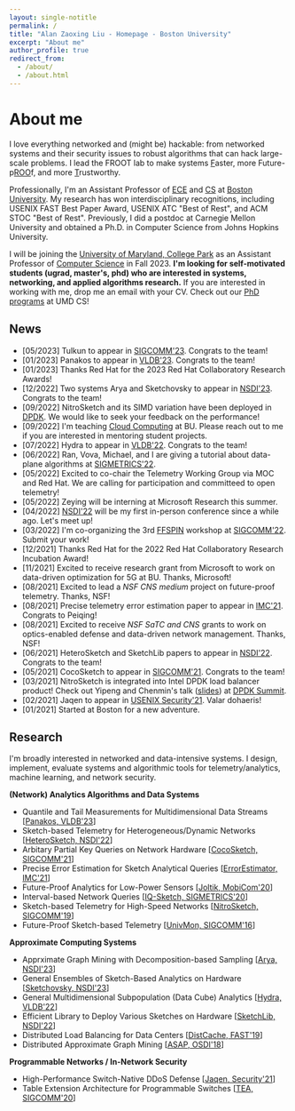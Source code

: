 ```yaml
---
layout: single-notitle
permalink: /
title: "Alan Zaoxing Liu - Homepage - Boston University"
excerpt: "About me"
author_profile: true
redirect_from: 
  - /about/
  - /about.html
---
```

About me
======
I love everything networked and (might be) hackable: from networked systems and their security issues to robust algorithms that can hack large-scale problems. I lead the FROOT lab to make systems <u>F</u>aster, more Future-p<u>ROO</u>f, and more <u>T</u>rustworthy.

Professionally, I'm an Assistant Professor of [ECE](https://www.bu.edu/eng/departments/ece/) and [CS](https://www.bu.edu/cs/) at [Boston University](https://www.bu.edu/). My research has won interdisciplinary recognitions, including USENIX FAST Best Paper Award, USENIX ATC "Best of Rest", and ACM STOC "Best of Rest". Previously, I did a postdoc at Carnegie Mellon University and obtained a Ph.D. in Computer Science from Johns Hopkins University.

I will be joining the [University of Maryland, College Park](https://www.umd.edu/) as an Assistant Professor of [Computer Science](https://www.cs.umd.edu/) in Fall 2023. **I'm looking for self-motivated students (ugrad, master's, phd) who are interested in systems, networking, and applied algorithms research.** If you are interested in working with me, drop me an email with your CV. Check out our [PhD programs](https://www.cs.umd.edu/grad/apply) at UMD CS! 

<!-- **Feel free to contact me if you are interested in research internship opportunites.** -->


News
------
* [05/2023]  Tulkun to appear in [SIGCOMM'23](https://conferences.sigcomm.org/sigcomm/2023/). Congrats to the team!
* [01/2023]  Panakos to appear in [VLDB'23](https://vldb.org/2023/). Congrats to the team!
* [01/2023]  Thanks Red Hat for the 2023 Red Hat Collaboratory Research Awards!   
* [12/2022]  Two systems Arya and Sketchovsky to appear in [NSDI'23](https://www.usenix.org/conference/nsdi23). Congrats to the team! 
* [09/2022]  NitroSketch and its SIMD variation have been deployed in [DPDK](https://patches.dpdk.org/project/dpdk/patch/20220916030317.3111820-2-leyi.rong@intel.com/). We would like to seek your feedback on the performance! 
* [09/2022]  I'm teaching [Cloud Computing](/teaching/2022-fall-cloud) at BU. Please reach out to me if you are interested in mentoring student projects.
* [07/2022]  Hydra to appear in [VLDB'22](https://vldb.org/2022/). Congrats to the team!
* [06/2022]  Ran, Vova, Michael, and I are giving a tutorial about data-plane algorithms at [SIGMETRICS'22](https://www.sigmetrics.org/sigmetrics2022/tutorials.html).
* [05/2022]  Excited to co-chair the Telemetry Working Group via MOC and Red Hat. We are calling for participation and committeed to open telemetry!  
* [05/2022]  Zeying will be interning at Microsoft Research this summer.  
* [04/2022]  [NSDI'22](https://www.usenix.org/conference/nsdi22) will be my first in-person conference since a while ago. Let's meet up!  
* [03/2022]  I'm co-organizing the 3rd [FFSPIN](https://conferences.sigcomm.org/sigcomm/2022/workshop-ffspin.html) workshop at [SIGCOMM'22](https://conferences.sigcomm.org/sigcomm/2022/). Submit your work!  
* [12/2021]  Thanks Red Hat for the 2022 Red Hat Collaboratory Research Incubation Award!  
* [11/2021]  Excited to receive research grant from Microsoft to work on data-driven optimization for 5G at BU. Thanks, Microsoft!  
* [08/2021]  Excited to lead a *NSF CNS medium* project on future-proof telemetry. Thanks, NSF!  
* [08/2021]  Precise telemetry error estimation paper to appear in [IMC'21](https://conferences.sigcomm.org/imc/2021/). Congrats to Peiqing!  
* [08/2021]  Excited to receive *NSF SaTC and CNS* grants to work on optics-enabled defense and data-driven network management. Thanks, NSF!
* [06/2021]  HeteroSketch and SketchLib papers to appear in [NSDI'22](https://www.usenix.org/conference/nsdi22). Congrats to the team!  
* [05/2021]  CocoSketch to appear in [SIGCOMM'21](https://conferences.sigcomm.org/sigcomm/2021/). Congrats to the team!  
* [03/2021]  NitroSketch is integrated into Intel DPDK load balancer product! Check out Yipeng and Chenmin's talk ([slides](https://static.sched.com/hosted_files/dpdksummitapac2021/35/Handling%20Elephant%20Flow%20on%20a%20DPDK-Based%20Load%20Balancer.pdf)) at [DPDK Summit](https://sched.co/hdLm).  
* [02/2021]  Jaqen to appear in [USENIX Security'21](https://www.usenix.org/conference/usenixsecurity21). Valar dohaeris!
* [01/2021]  Started at Boston for a new adventure.



Research
------
I'm broadly interested in networked and data-intensive systems. I design, implement, evaluate systems and algorithmic tools for telemetry/analytics, machine learning, and network security.

**(Network) Analytics Algorithms and Data Systems**
- Quantile and Tail Measurements for Multidimensional Data Streams [[Panakos, VLDB'23]()]
- Sketch-based Telemetry for Heterogeneous/Dynamic Networks [[HeteroSketch, NSDI'22](/papers/2022/NSDI2022_HeteroSketch.pdf)]
- Arbitary Partial Key Queries on Network Hardware [[CocoSketch, SIGCOMM'21](/papers/2021/SIGCOMM21-CocoSketch.pdf)]
- Precise Error Estimation for Sketch Analytical Queries [[ErrorEstimator, IMC'21](/papers/2021/IMC21_ErrorEstimation.pdf)]
- Future-Proof Analytics for Low-Power Sensors [[Joltik, MobiCom'20](/papers/2020/MobiCom20_Joltik.pdf)]
- Interval-based Network Queries [[IQ-Sketch, SIGMETRICS'20](/papers/2020/SIGMETRICS20_Interval_Query.pdf)]
- Sketch-based Telemetry for High-Speed Networks [[NitroSketch, SIGCOMM'19](/papers/2019/SIGCOMM19_NitroSketch.pdf)]
- Future-Proof Sketch-based Telemetry [[UnivMon, SIGCOMM'16](/papers/2016/SIGCOMM16_UnivMon.pdf)]

**Approximate Computing Systems**
- Apprximate Graph Mining with Decomposition-based Sampling [[Arya, NSDI'23]()]
- General Ensembles of Sketch-Based Analytics on Hardware [[Sketchovsky, NSDI'23]()]
- General Multidimensional Subpopulation (Data Cube) Analytics [[Hydra, VLDB'22](/papers/2022/VLDB22_Hydra.pdf)]
- Efficient Library to Deploy Various Sketches on Hardware [[SketchLib, NSDI'22](/papers/2022/NSDI2022_SketchLib.pdf)]
- Distributed Load Balancing for Data Centers [[DistCache, FAST'19](/papers/2019/FAST19_DistCache.pdf)]
- Distributed Approximate Graph Mining [[ASAP, OSDI'18](/papers/2018/OSDI18_ASAP.pdf)]

**Programmable Networks / In-Network Security**
- High-Performance Switch-Native DDoS Defense [[Jaqen, Security'21](/papers/2021/USENIX_Security21_Jaqen.pdf)]
- Table Extension Architecture for Programmable Switches [[TEA, SIGCOMM'20](/papers/2020/SIGCOMM20_TEA.pdf)]


